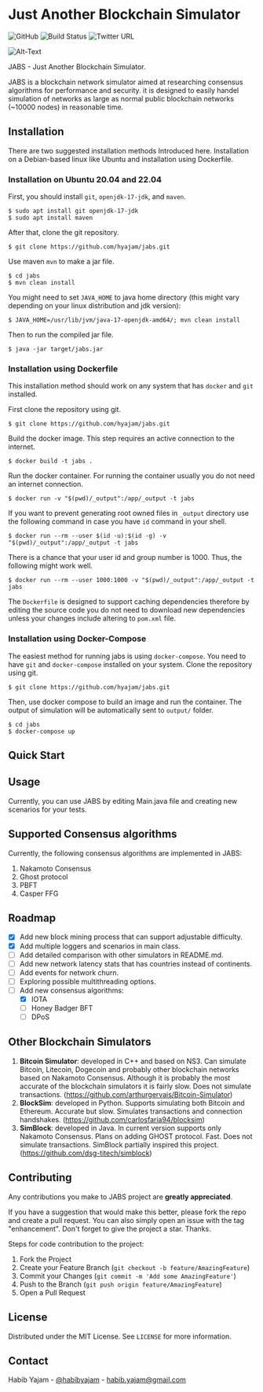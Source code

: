 # Just Another Blockchain Simulator #

![GitHub](https://img.shields.io/github/license/hyajam/jabs)
![Build Status](https://travis-ci.com/hyajam/jabs.svg?branch=objectifiedNetworkAndSimulator)
![Twitter URL](https://img.shields.io/twitter/url?style=social&url=https%3A%2F%2Ftwitter.com%2Fhabibyajam)

![Alt-Text](https://raw.githubusercontent.com/hyajam/jabs/objectifiedNetworkAndSimulator/img/Jabs-logo.png)

JABS - Just Another Blockchain Simulator.

JABS is a blockchain network simulator aimed at researching consensus 
algorithms for performance and security. it is designed to easily handel
simulation of networks as large as normal public blockchain networks 
(~10000 nodes) in reasonable time.


## Installation ##
There are two suggested installation methods Introduced here.
Installation on a Debian-based linux like Ubuntu and
installation using Dockerfile.

### Installation on Ubuntu 20.04 and 22.04 ### 

First, you should install `git`,  `openjdk-17-jdk`, and `maven`.

```shell script
$ sudo apt install git openjdk-17-jdk
$ sudo apt install maven
```

After that, clone the git repository.
```shell script
$ git clone https://github.com/hyajam/jabs.git
```

Use maven `mvn` to make a jar file.
```shell script
$ cd jabs
$ mvn clean install
```

You might need to set `JAVA_HOME` to java home directory (this 
might vary depending on your linux distribution and jdk version):

```shell
$ JAVA_HOME=/usr/lib/jvm/java-17-openjdk-amd64/; mvn clean install
```

Then to run the compiled jar file.

```shell script
$ java -jar target/jabs.jar
```


### Installation using Dockerfile ###
This installation method should work on any system that has `docker` and `git` installed.

First clone the repository using git.
```shell script
$ git clone https://github.com/hyajam/jabs.git
```

Build the docker image. This step requires an active connection to the internet.
```shell script
$ docker build -t jabs .
```

Run the docker container. For running the container usually you do not need an 
internet connection.
```shell script
$ docker run -v "$(pwd)/_output":/app/_output -t jabs
```

If you want to prevent generating root owned files in `_output` directory use the following command in case you have
`id` command in your shell.
```shell script
$ docker run --rm --user $(id -u):$(id -g) -v "$(pwd)/_output":/app/_output -t jabs
```

There is a chance that your user id and group number is 1000. Thus, the following might work well.
```shell script
$ docker run --rm --user 1000:1000 -v "$(pwd)/_output":/app/_output -t jabs
```

The `Dockerfile` is designed to support caching dependencies
therefore by editing the source code you do not need to download 
new dependencies unless your changes include altering to `pom.xml` file.

### Installation using Docker-Compose ###
The easiest method for running jabs is using ```docker-compose```. You need
to have ```git``` and ```docker-compose``` installed on your system. Clone 
the repository using git.
```shell script
$ git clone https://github.com/hyajam/jabs.git
```

Then, use docker compose to build an image and run the container. The output 
of simulation will be automatically sent to ```output/``` folder.
```shell script
$ cd jabs
$ docker-compose up
```

## Quick Start ##



## Usage ##
Currently, you can use JABS by editing Main.java file and creating new scenarios for your tests.


## Supported Consensus algorithms ##
Currently, the following consensus algorithms are implemented in JABS: 
 1. Nakamoto Consensus
 2. Ghost protocol
 3. PBFT
 4. Casper FFG

## Roadmap ##

- [x] Add new block mining process that can support adjustable difficulty.
- [x] Add multiple loggers and scenarios in main class.
- [ ] Add detailed comparison with other simulators in README.md.
- [ ] Add new network latency stats that has countries instead of continents.
- [ ] Add events for network churn.
- [ ] Exploring possible multithreading options.
- [ ] Add new consensus algorithms:
    - [x] IOTA
    - [ ] Honey Badger BFT
    - [ ] DPoS

## Other Blockchain Simulators ##
 1. **Bitcoin Simulator**: developed in C++ and based on NS3. Can simulate Bitcoin, Litecoin, Dogecoin and probably other blockchain networks based on Nakamoto Consensus. Although it is probably the most accurate of the blockchain simulators it is fairly slow. Does not simulate transactions. (https://github.com/arthurgervais/Bitcoin-Simulator)
 2. **BlockSim**: developed in Python. Supports simulating both Bitcoin and Ethereum. Accurate but slow. Simulates transactions and connection handshakes. (https://github.com/carlosfaria94/blocksim)
 3. **SimBlock**: developed in Java. In current version supports only Nakamoto Consensus. Plans on adding GHOST protocol. Fast. Does not simulate transactions. SimBlock partially inspired this project. (https://github.com/dsg-titech/simblock)


## Contributing

Any contributions you make to JABS project are **greatly appreciated**.

If you have a suggestion that would make this better, please fork the repo and create a pull request. You can also simply open an issue with the tag "enhancement".
Don't forget to give the project a star. Thanks.

Steps for code contribution to the project:

 1. Fork the Project
 2. Create your Feature Branch (`git checkout -b feature/AmazingFeature`)
 3. Commit your Changes (`git commit -m 'Add some AmazingFeature'`)
 4. Push to the Branch (`git push origin feature/AmazingFeature`)
 5. Open a Pull Request


## License ##

Distributed under the MIT License. See `LICENSE` for more information.

## Contact ##

Habib Yajam - [@habibyajam](https://twitter.com/HabibYajam) - habib.yajam@gmail.com